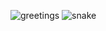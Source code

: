 ![greetings](https://user-images.githubusercontent.com/125485947/224444856-3586fbdf-c33d-4598-802d-8781178ea77d.gif)
![snake](https://user-images.githubusercontent.com/125485947/224743414-016510b7-b76c-40c8-99b5-8907445fbbf6.svg)


